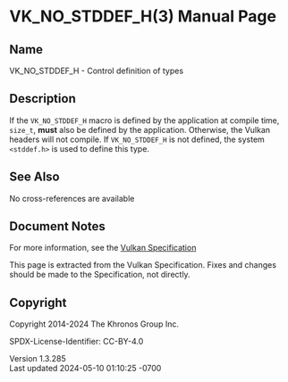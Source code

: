 # VK_NO_STDDEF_H(3) Manual Page

## Name

VK_NO_STDDEF_H - Control definition of types



## <a href="#_description" class="anchor"></a>Description

If the `VK_NO_STDDEF_H` macro is defined by the application at compile
time, `size_t`, **must** also be defined by the application. Otherwise,
the Vulkan headers will not compile. If `VK_NO_STDDEF_H` is not defined,
the system `<stddef.h>` is used to define this type.

## <a href="#_see_also" class="anchor"></a>See Also

No cross-references are available

## <a href="#_document_notes" class="anchor"></a>Document Notes

For more information, see the <a
href="https://registry.khronos.org/vulkan/specs/1.3-extensions/html/vkspec.html#boilerplate-platform-specific-header-control"
target="_blank" rel="noopener">Vulkan Specification</a>

This page is extracted from the Vulkan Specification. Fixes and changes
should be made to the Specification, not directly.

## <a href="#_copyright" class="anchor"></a>Copyright

Copyright 2014-2024 The Khronos Group Inc.

SPDX-License-Identifier: CC-BY-4.0

Version 1.3.285  
Last updated 2024-05-10 01:10:25 -0700
